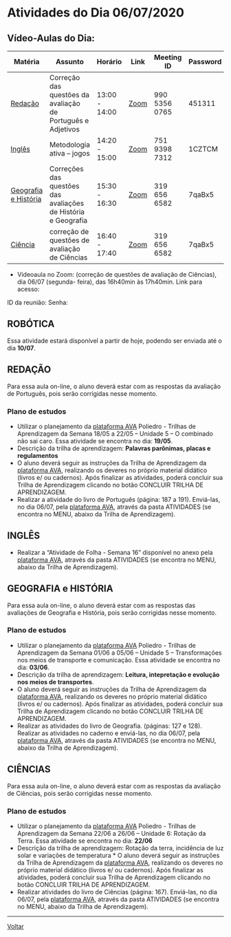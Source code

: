 # Atividades do Dia 06/07/2020

## Vídeo-Aulas do Dia:

| Matéria | Assunto |Horário | Link | Meeting ID | Password |
|---------|---------|--------|------|------------|----------|
| [Redação](#redação) | Correção das questões da avaliação de Português e Adjetivos | 13:00 - 14:00 | [Zoom](https://zoom.us/j/99053560765?pwd=YlZ4Z1FjUmZoNThwbFYxa1M2VUhlZz09) | 990 5356 0765 | 451311 |
| [Inglês](#inglês) | Metodologia ativa – jogos | 14:20 - 15:00 | [Zoom](https://us04web.zoom.us/j/75193987312?pwd=ek9mdlkzV3E0TTVaa21RTWhyWGRFUT09) | 751 9398 7312 | 1CZTCM |
| [Geografia e História](#geografia-e-história) | Correções das questões das avaliações de História e Geografia | 15:30 - 16:30 | [Zoom](https://zoom.us/j/3196566582?pwd=cFNUb3BrREpzanpQV2toZ09RbjFnUT09) | 319 656 6582 | 7qaBx5 |
| [Ciência](#ciências) | correção de questões de avaliação de Ciências | 16:40 - 17:40 | [Zoom](https://zoom.us/j/3196566582?pwd=cFNUb3BrREpzanpQV2toZ09RbjFnUT09) | 319 656 6582 | 7qaBx5 | 

* Videoaula no Zoom: (correção de questões de avaliação de Ciências), dia 06/07 (segunda-
feira), das 16h40min às 17h40min.
Link para acesso:

ID da reunião: 
Senha: 

## ROBÓTICA

Essa atividade estará disponível a partir de hoje, podendo ser enviada até o dia
**10/07**.

## REDAÇÃO 

Para essa aula on-line, o aluno deverá estar com as respostas da avaliação de Português, pois serão corrigidas nesse momento.

### Plano de estudos

* Utilizar o planejamento da [plataforma AVA] Poliedro - Trilhas de Aprendizagem da Semana 18/05 a 22/05 – Unidade 5 – O combinado não sai caro. Essa atividade se encontra no dia: **19/05**.
* Descrição da trilha de aprendizagem: **Palavras parônimas, placas e regulamentos**
* O aluno deverá seguir as instruções da Trilha de Aprendizagem da [plataforma AVA], realizando os deveres no próprio material didático (livros e/ ou cadernos). Após finalizar as atividades, poderá concluir sua Trilha de Aprendizagem clicando no botão CONCLUIR TRILHA DE APRENDIZAGEM.
* Realizar a atividade do livro de Português (página: 187 a 191). Enviá-las, no dia 06/07, pela [plataforma AVA], através da pasta ATIVIDADES (se encontra no MENU, abaixo da Trilha de Aprendizagem).

## INGLÊS

* Realizar a “Atividade de Folha - Semana 16” disponível no anexo pela [plataforma AVA], através da pasta ATIVIDADES (se encontra no MENU, abaixo da Trilha de Aprendizagem).

## GEOGRAFIA e HISTÓRIA

Para essa aula on-line, o aluno deverá estar com as respostas das avaliações de Geografia e História, pois serão corrigidas nesse momento.

### Plano de estudos

* Utilizar o planejamento da [plataforma AVA] Poliedro - Trilhas de Aprendizagem da Semana 01/06 a 05/06 – Unidade 5 – Transformações nos meios de transporte e comunicação. Essa atividade se encontra no dia: **03/06**.
* Descrição da trilha de aprendizagem: **Leitura, intepretação e evolução nos meios de transportes**.
* O aluno deverá seguir as instruções da Trilha de Aprendizagem da [plataforma AVA], realizando os deveres no próprio material didático (livros e/ ou cadernos). Após finalizar as atividades, poderá concluir sua Trilha de Aprendizagem clicando no botão CONCLUIR TRILHA DE APRENDIZAGEM.
* Realizar as atividades do livro de Geografia. (páginas: 127 e 128). Realizar as atividades no caderno e enviá-las, no dia 06/07, pela [plataforma AVA], através da pasta ATIVIDADES (se encontra no MENU, abaixo da Trilha de Aprendizagem).

## CIÊNCIAS

Para essa aula on-line, o aluno deverá estar com as respostas da avaliação de Ciências, pois serão corrigidas nesse momento.

### Plano de estudos

* Utilizar o planejamento da [plataforma AVA] Poliedro - Trilhas de Aprendizagem da Semana 22/06 a 26/06 – Unidade 6: Rotação da Terra. Essa atividade se encontra no dia: **22/06**
* Descrição da trilha de aprendizagem: Rotação da terra, incidência de luz solar e variações de temperatura * O aluno deverá seguir as instruções da Trilha de Aprendizagem da [plataforma AVA], realizando os deveres no próprio material didático (livros e/ ou cadernos). Após finalizar as atividades, poderá concluir sua Trilha de Aprendizagem clicando no botão CONCLUIR TRILHA DE APRENDIZAGEM.
* Realizar atividades do livro de Ciências (página: 167). Enviá-las, no dia 06/07, pela [plataforma AVA], através da pasta ATIVIDADES (se encontra no MENU, abaixo da Trilha de Aprendizagem).

---
[Voltar](index.md)


[plataforma AVA]: https://poliedro-ava.azurewebsites.net

